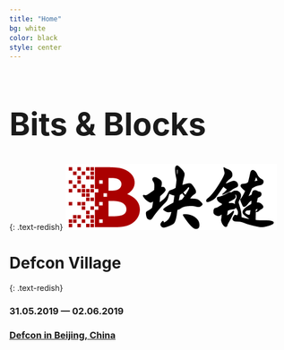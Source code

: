 ```yaml
---
title: "Home"
bg: white
color: black
style: center
---
```


<h1 style='font-size: 400%'><strong>Bits & Blocks</strong></h1>
{: .text-redish}

<img src='img/logotrans-118p.png' alt='Bits and Blocks village logo in red and black hanzi' />

# Defcon Village
{: .text-redish}

### 31.05.2019 &mdash; 02.06.2019
### [Defcon in Beijing, China](https://www.defcon.org/)
